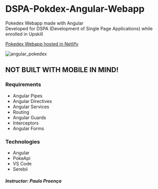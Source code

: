 # DSPA-Pokdex-Angular-Webapp
Pokedex Webapp made with Angular </br>
Developed for DSPA (Development of Single Page Applications) while enrolled in Upskill

[Pokedex Webapp hosted in Netlify](https://incredible-piroshki-6f112c.netlify.app/)

![angular_pokedex](https://github.com/tbarracha/DSPA-Pokdex-Angular-Webapp/assets/21272904/5386dda0-559b-448a-a296-fd1185980dbf)

## NOT BUILT WITH MOBILE IN MIND!

### Requirements
- Angular Pipes
- Angular Directives
- Angular Services
- Routing
- Angular Guards
- Interceptors
- Angular Forms
### Technologies
- Angular
- PokeApi
- VS Code
- Serebii

##### Instructor: Paulo Proença
